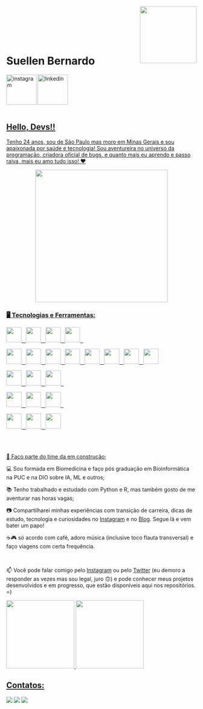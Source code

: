 <img src="https://github.com/user-attachments/assets/06bd4a54-c81a-4fdd-a23d-9114cbd817eb" align="right" width="150px"
 align="right" width="950px" style="margin-top:-20px">

</br>
</br>
</br>
</br>

<div dsplay="inline-block">

 
 <h1 align="left">Suellen Bernardo</h1>
 <a href="https://www.instagram.com/suellen.bernardo/?hl=en">
    <img align="left" width="80px" src="https://i.ibb.co/qkGSp1D/instagram.png" alt="instagram" style="vertical-align:top;">
  </a> 
  <a href="https://br.linkedin.com/in/suellen-bernardo-10b04a1p1">
    <img width="80px" src="https://i.ibb.co/RyZx12b/linkedin.png" alt="linkedin" style="vertical-align:top;">

</div>

</br>

## Hello, Devs!!

Tenho 24 anos, sou de São Paulo mas moro em Minas Gerais e sou apaixonada por saúde e tecnologia! Sou aventureira no universo da programação, criadora oficial de bugs, e quanto mais eu aprendo e passo raiva, mais eu amo tudo isso!  ❤

<p align="center">
  <img src="https://super.abril.com.br/wp-content/uploads/2016/09/super_imggato_digitando_0.gif" width="350">
</p>

### 🖥️ Tecnologias e Ferramentas:

<p align="left">
  <!-- Linguagens -->
  <img src="https://cdn.jsdelivr.net/gh/devicons/devicon@latest/icons/html5/html5-original-wordmark.svg" width="40" height="40"/> &nbsp;
  <img src="https://cdn.jsdelivr.net/gh/devicons/devicon@latest/icons/javascript/javascript-original.svg" width="40" height="40"/> &nbsp;
  <img src="https://cdn.jsdelivr.net/gh/devicons/devicon@latest/icons/python/python-original.svg" width="40" height="40"/> &nbsp;
  <img src="https://cdn.jsdelivr.net/gh/devicons/devicon@latest/icons/r/r-original.svg" width="40" height="40"/> &nbsp;

  <!-- Ferramentas de Ciência de Dados -->
  <img src="https://cdn.jsdelivr.net/gh/devicons/devicon@latest/icons/anaconda/anaconda-original.svg" width="40" height="40"/> &nbsp;
  <img src="https://cdn.jsdelivr.net/gh/devicons/devicon@latest/icons/jupyter/jupyter-original-wordmark.svg" width="40" height="40"/> &nbsp;
  <img src="https://cdn.jsdelivr.net/gh/devicons/devicon@latest/icons/pandas/pandas-original-wordmark.svg" width="40" height="40"/> &nbsp;
  <img src="https://cdn.jsdelivr.net/gh/devicons/devicon@latest/icons/matplotlib/matplotlib-original-wordmark.svg" width="40" height="40"/> &nbsp;
  <img src="https://cdn.jsdelivr.net/gh/devicons/devicon@latest/icons/pytorch/pytorch-original.svg" width="40" height="40"/> &nbsp;
  <img src="https://cdn.jsdelivr.net/gh/devicons/devicon@latest/icons/tensorflow/tensorflow-original.svg" width="40" height="40"/> &nbsp;
  <img src="https://cdn.jsdelivr.net/gh/devicons/devicon@latest/icons/azuresqldatabase/azuresqldatabase-original.svg" width="40" height="40"/> &nbsp;
  <img src="https://cdn.jsdelivr.net/gh/devicons/devicon@latest/icons/oracle/oracle-original.svg" width="40" height="40"/>


  <!-- Design & Organização -->
  <img src="https://cdn.jsdelivr.net/gh/devicons/devicon@latest/icons/notion/notion-original.svg" width="40" height="40"/> &nbsp;
  <img src="https://cdn.jsdelivr.net/gh/devicons/devicon@latest/icons/canva/canva-original.svg" width="40" height="40"/> &nbsp;
  <img src="https://cdn.jsdelivr.net/gh/devicons/devicon@latest/icons/figma/figma-original.svg" width="40" height="40"/> &nbsp;

  <!-- IDEs e Dev -->
  <img src="https://cdn.jsdelivr.net/gh/devicons/devicon@latest/icons/vscode/vscode-original.svg" width="40" height="40"/> &nbsp;
  <img src="https://cdn.jsdelivr.net/gh/devicons/devicon@latest/icons/visualstudio/visualstudio-original.svg" width="40" height="40"/> &nbsp;
  <img src="https://cdn.jsdelivr.net/gh/devicons/devicon@latest/icons/github/github-original-wordmark.svg" width="40" height="40"/> &nbsp;

  <!-- Sistemas & Outros -->
  <img src="https://cdn.jsdelivr.net/gh/devicons/devicon@latest/icons/linux/linux-original.svg" width="40" height="40"/> &nbsp;
  <img src="https://cdn.jsdelivr.net/gh/devicons/devicon@latest/icons/bash/bash-original.svg" width="40" height="40"/> &nbsp;
  <img src="https://cdn.jsdelivr.net/gh/devicons/devicon@latest/icons/arduino/arduino-original-wordmark.svg" width="40" height="40"/>
</p>



</br>
</br>
<div display="inline-block">
 <p align="left">🤿 Faço parte do time  da <a href="">em construção</a>;</p>
 <p align="left">💻 Sou formada em Biomedicina e faço pós graduação em Bioinformática na PUC e na DIO sobre IA, ML e outros;</p>
 <p align="left">📚 Tenho trabalhado e estudado com Python e R, mas também gosto de me aventurar nas horas vagas;</p>
 <p align="left">📷 Compartilharei minhas experiências com transição de carreira, dicas de estudo, tecnologia e curiosidades no <a href="https://www.instagram.com/suellen.bernardo/?hl=en">Instagram</a> e no <a href="https://">Blog</a>. Segue lá e vem bater um papo!</p>
 <p align="left">☕🎮 só acordo com café, adoro música (inclusive toco flauta transversal) e faço viagens com certa frequência.</p>
</div>



</br>

📫 Você pode falar comigo pelo [Instagram](https://www.instagram.com/) ou pelo [Twitter](https://twitter.com/) (eu demoro a responder as vezes mas sou legal, juro 🙃) e pode conhecer meus projetos desenvolvidos e em progresso, que estão disponíveis aqui nos repositórios. =)


<div>
<a href="https://github.com/KiaraSN">
<img loading="lazy" height="180em" src="https://github-readme-stats.vercel.app/api/top-langs/?username=KiaraSN&layout=compact&langs_count=7&theme=dracula"/>
<img loading="lazy" height="180em" src="https://github-readme-stats.vercel.app/api?username=KiaraSN&show_icons=true&theme=dracula&include_all_commits=true&count_private=true"/>
</div>

<div dsplay="inline-block">

## Contatos:
<div>
<a href="https://www.instagram.com/suellen.bernardo/?hl=en" target="_blank"><img loading="lazy" src="https://img.shields.io/badge/-Instagram-%23E4405F?style=for-the-badge&logo=instagram&logoColor=white" target="_blank"></a>
<a href = "mailto:suelllenbernardo@gmail.com"><img loading="lazy" src="https://img.shields.io/badge/Gmail-D14836?style=for-the-badge&logo=gmail&logoColor=white" target="_blank"></a>
<a href="https://br.linkedin.com/in/suellen-bernardo-10b04a1p1" target="_blank"><img loading="lazy" src="https://img.shields.io/badge/-LinkedIn-%230077B5?style=for-the-badge&logo=linkedin&logoColor=white" target="_blank"></a>   
</div>
